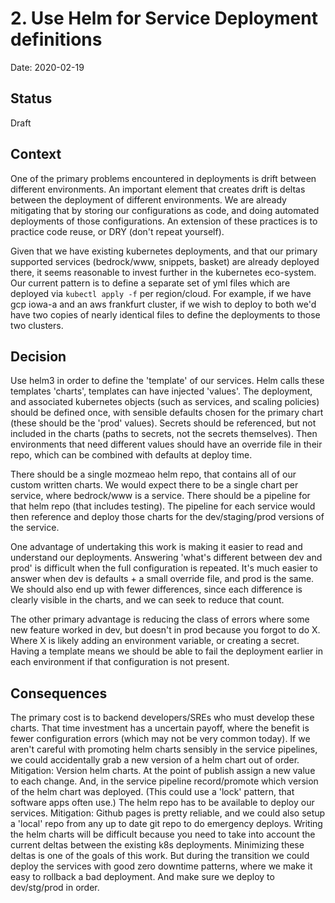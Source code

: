 # 2. Use Helm for Service Deployment definitions

Date: 2020-02-19

## Status

Draft

## Context

One of the primary problems encountered in deployments is drift between different environments.  An important element that creates drift is deltas between the deployment of different environments.  We are already mitigating that by storing our configurations as code, and doing automated deployments of those configurations.  An extension of these practices is to practice code reuse, or DRY (don't repeat yourself).

Given that we have existing kubernetes deployments, and that our primary supported services (bedrock/www, snippets, basket) are already deployed there, it seems reasonable to invest further in the kubernetes eco-system.  Our current pattern is to define a separate set of yml files which are deployed via `kubectl apply -f` per region/cloud. For example, if we have gcp iowa-a and an aws frankfurt cluster, if we wish to deploy to both we'd have two copies of nearly identical files to define the deployments to those two clusters.

## Decision

Use helm3 in order to define the 'template' of our services.  Helm calls these templates 'charts', templates can have injected 'values'. The deployment, and associated kubernetes objects (such as services, and scaling policies) should be defined once, with sensible defaults chosen for the primary chart (these should be the 'prod' values).  Secrets should be referenced, but not included in the charts (paths to secrets, not the secrets themselves). Then environments that need different values should have an override file in their repo, which can be combined with defaults at deploy time. 

There should be a single mozmeao helm repo, that contains all of our custom written charts. We would expect there to be a single chart per service, where bedrock/www is a service.  There should be a pipeline for that helm repo (that includes testing).  The pipeline for each service would then reference and deploy those charts for the dev/staging/prod versions of the service.

One advantage of undertaking this work is making it easier to read and understand our deployments.  Answering 'what's different between dev and prod' is difficult when the full configuration is repeated.  It's much easier to answer when dev is defaults + a small override file, and prod is the same.  We should also end up with fewer differences, since each difference is clearly visible in the charts, and we can seek to reduce that count.

The other primary advantage is reducing the class of errors where some new feature worked in dev, but doesn't in prod because you forgot to do X. Where X is likely adding an environment variable, or creating a secret.  Having a template means we should be able to fail the deployment earlier in each environment if that configuration is not present.

## Consequences

The primary cost is to backend developers/SREs who must develop these charts. That time investment has a uncertain payoff, where the benefit is fewer configuration errors (which may not be very common today).
If we aren't careful with promoting helm charts sensibly in the service pipelines, we could accidentally grab a new version of a helm chart out of order.  Mitigation: Version helm charts.  At the point of publish assign a new value to each change. And, in the service pipeline record/promote which version of the helm chart was deployed. (This could use a 'lock' pattern, that software apps often use.)
The helm repo has to be available to deploy our services.  Mitigation: Github pages is pretty reliable, and we could also setup a 'local' repo from any up to date git repo to do emergency deploys.
Writing the helm charts will be difficult because you need to take into account the current deltas between the existing k8s deployments.  Minimizing these deltas is one of the goals of this work. But during the transition we could deploy the services with good zero downtime patterns, where we make it easy to rollback a bad deployment.  And make sure we deploy to dev/stg/prod in order. 

